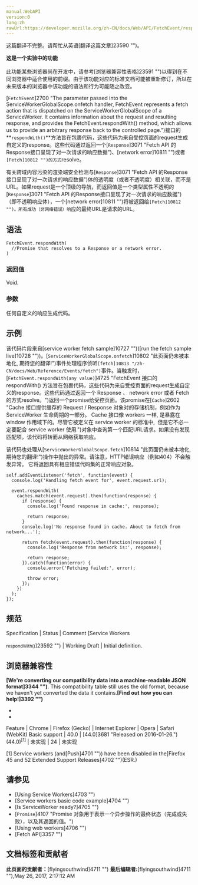 ```yaml
---
manual:WebAPI
version:0
lang:zh
rawUrl:https://developer.mozilla.org/zh-CN/docs/Web/API/FetchEvent/respondWith
---
```




这篇翻译不完整。请帮忙从英语[翻译这篇文章]23590 "")。






**这是一个实验中的功能**<br></br>此功能某些浏览器尚在开发中，请参考[浏览器兼容性表格]23591 "")以得到在不同浏览器中适合使用的前缀。由于该功能对应的标准文档可能被重新修订，所以在未来版本的浏览器中该功能的语法和行为可能随之改变。




[`FetchEvent`]2700 "The parameter passed into the ServiceWorkerGlobalScope.onfetch handler, FetchEvent represents a fetch action that is dispatched on the ServiceWorkerGlobalScope of a ServiceWorker. It contains information about the request and resulting response, and provides the FetchEvent.respondWith() method, which allows us to provide an arbitrary response back to the controlled page.")接口的**`respondWith()`**方法旨在包裹代码，这些代码为来自受控页面的request生成自定义的response。这些代码通过返回一个[`Response`]3071 "Fetch API 的Response接口呈现了对一次请求的响应数据")、[network error]10811 "")或者`[Fetch]10812 "")的方式`resolve。



有关跨域内容污染的渲染端安全检测与[`Response`]3071 "Fetch API 的Response接口呈现了对一次请求的响应数据")体的透明度（或者不透明度）相关联，而不是URL。如果request是一个顶级的导航，而返回值是一个类型属性不透明的[`Response`]3071 "Fetch API 的Response接口呈现了对一次请求的响应数据")（即不透明响应体），一个[network error]10811 "")将被返回给`[Fetch]10812 "")。所有成功（非网络错误）响`应的最终URL是请求的URL。


## 语法<a name="语法"></a>

```
FetchEvent.respondWith(
  //Promise that resolves to a Response or a network error.
​)
```

### 返回值<a name="返回值"></a>


Void.


### 参数<a name="参数"></a>


任何自定义的响应生成代码。


## 示例<a name="示例"></a>


该代码片段来自[service worker fetch sample]10727 "")([run the fetch sample live]10728 ""))。[`ServiceWorkerGlobalScope.onfetch`]10802 "此页面仍未被本地化, 期待您的翻译!")事件处理程序侦听`[fetch]10813 "/zh-CN/docs/Web/Reference/Events/fetch")`事件。当触发时，[`FetchEvent.respondWith(any value)`]4725 "FetchEvent 接口的 respondWith() 方法旨在包裹代码，这些代码为来自受控页面的request生成自定义的response。这些代码通过返回一个 Response 、 network error 或者 Fetch的方式resolve。")返回一个promise给受控页面。该promise在[`Cache`]2602 "Cache 接口提供缓存的 Request / Response 对象对的存储机制，例如作为ServiceWorker 生命周期的一部分。 Cache 接口像 workers 一样, 是暴露在 window 作用域下的。尽管它被定义在 service worker 的标准中,  但是它不必一定要配合 service worker 使用.")对象中查询第一个匹配URL请求。如果没有发现匹配项，该代码将转而从网络获取响应。



该代码也处理从[`ServiceWorkerGlobalScope.fetch`]10814 "此页面仍未被本地化, 期待您的翻译!")操作中抛出的异常。请注意，HTTP错误响应（例如404）不会触发异常。 它将返回具有相应错误代码集的正常响应对象。


```
self.addEventListener('fetch', function(event) {
  console.log('Handling fetch event for', event.request.url);

  event.respondWith(
    caches.match(event.request).then(function(response) {
      if (response) {
        console.log('Found response in cache:', response);

        return response;
      }
      console.log('No response found in cache. About to fetch from network...');

      return fetch(event.request).then(function(response) {
        console.log('Response from network is:', response);

        return response;
      }).catch(function(error) {
        console.error('Fetching failed:', error);

        throw error;
      });
    })
  );
});
```

## 规范<a name="规范"></a>
Specification | Status | Comment 
[Service Workers<br></br><small>respondWith()</small>]23592 "") | Working Draft | Initial definition. 


## 浏览器兼容性<a name="浏览器兼容性"></a>


**[We&#39;re converting our compatibility data into a machine-readable JSON format]3344 "")**. This compatibility table still uses the old format, because we haven&#39;t yet converted the data it contains.**[Find out how you can help!]3392 "")**


* 
* 
Feature | Chrome | Firefox (Gecko) | Internet Explorer | Opera | Safari (WebKit) 
Basic support | 40.0 | [44.0]3681 "Released on 2016-01-26.")(44.0)<sup>[1]</sup> | 未实现 | 24 | 未实现 






[1] Service workers (and[Push]4701 "")) have been disabled in the[Firefox 45 and 52 Extended Support Releases]4702 "")(ESR.)


## 请参见<a name="请参见"></a>

* [Using Service Workers]4703 "")
* [Service workers basic code example]4704 "")
* [Is ServiceWorker ready?]4705 "")
* [`Promise`]4107 "Promise 对象用于表示一个异步操作的最终状态（完成或失败），以及其返回的值。")
* [Using web workers]4706 "")
* [Fetch API]3357 "")



## 文档标签和贡献者
**此页面的贡献者：**[flyingsouthwind]4711 "")
**最后编辑者:**[flyingsouthwind]4711 ""),<time>May 26, 2017, 2:17:12 AM</time>


